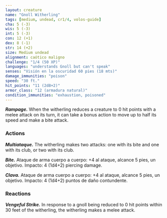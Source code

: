 ```yaml
---
layout: creature
name: "Gnoll Witherling"
tags: [medium, undead, cr1/4, volos-guide]
cha: 5 (-3)
wis: 5 (-3)
int: 5 (-3)
con: 12 (+1)
dex: 8 (-1)
str: 14 (+2)
size: Medium undead
alignment: caótico maligno
challenge: "1/4 (50 XP)"
languages: "understands Gnoll but can't speak"
senses: "Visión en la oscuridad 60 pies (18 mts)"
damage_immunities: "poison"
speed: "30 ft."
hit_points: "11 (2d8+2)"
armor_class: "12 (armadura natural)"
condition_immunities: "exhaustion, poisoned"
---
```


***Rampage.*** When the witherling reduces a creature to 0 hit points with a melee attack on its turn, it can take a bonus action to move up to half its speed and make a bite attack.

### Actions

***Multiataque.*** The witherling makes two attacks: one with its bite and one with its club, or two with its club.

***Bite.*** Ataque de arma cuerpo a cuerpo: +4 al ataque, alcance 5 pies, un objetivo. Impacto: 4 (1d4+2) piercing damage.

***Clava.*** Ataque de arma cuerpo a cuerpo: +4 al ataque, alcance 5 pies, un objetivo. Impacto: 4 (1d4+2) puntos de daño contundente.

### Reactions

***Vengeful Strike.*** In response to a gnoll being reduced to 0 hit points within 30 feet of the witherling, the witherling makes a melee attack.